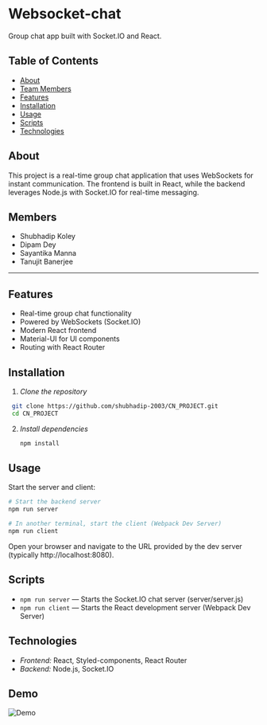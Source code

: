 # Websocket-chat

Group chat app built with Socket.IO and React.

## Table of Contents

- [About](#about)
- [Team Members](#members)
- [Features](#features)
- [Installation](#installation)
- [Usage](#usage)
- [Scripts](#scripts)
- [Technologies](#technologies)


## About

This project is a real-time group chat application that uses WebSockets for instant communication. The frontend is built in React, while the backend leverages Node.js with Socket.IO for real-time messaging.

## Members

- Shubhadip Koley
- Dipam Dey
- Sayantika Manna
- Tanujit Banerjee

---

## Features

- Real-time group chat functionality
- Powered by WebSockets (Socket.IO)
- Modern React frontend
- Material-UI for UI components
- Routing with React Router

## Installation

1. *Clone the repository*
  ```bash
   git clone https://github.com/shubhadip-2003/CN_PROJECT.git
   cd CN_PROJECT
   ``` 

2. *Install dependencies*
   ```bash
   npm install
   ```

## Usage

Start the server and client:

```bash
# Start the backend server
npm run server

# In another terminal, start the client (Webpack Dev Server)
npm run client
```


Open your browser and navigate to the URL provided by the dev server (typically http://localhost:8080).

## Scripts

- `npm run server` — Starts the Socket.IO chat server (server/server.js)
- `npm run client` — Starts the React development server (Webpack Dev Server)

## Technologies

- *Frontend:* React, Styled-components, React Router
- *Backend:* Node.js, Socket.IO

## Demo

![Demo](https://github.com/user-attachments/assets/ffd1e4d7-14e5-4fde-8f39-305be4bd11ff)

